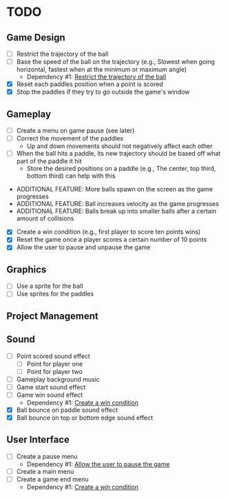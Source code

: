 # TODO

## Game Design

- [ ] Restrict the trajectory of the ball
- [ ] Base the speed of the ball on the trajectory (e.g., Slowest when going
horizontal, fastest when at the minimum or maximum angle)
    - Dependency #1: [Restrict the trajectory of the ball](#game-design)
- [x] Reset each paddles position when a point is scored
- [x] Stop the paddles if they try to go outside the game's window

## Gameplay

- [ ] Create a menu on game pause (see later)
- [ ] Correct the movement of the paddles
  - Up and down movements should not negatively affect each other
- [ ] When the ball hits a paddle, its new trajectory should be based off what
part of the paddle it hit
    - Store the desired positions on a paddle (e.g., The center, top third,
    bottom third) can help with this
- ADDITIONAL FEATURE: More balls spawn on the screen as the game progresses
- ADDITIONAL FEATURE: Ball increases velocity as the game progresses
- ADDITIONAL FEATURE: Balls break up into smaller balls after a certain amount of collisions
- [x] Create a win condition (e.g., first player to score ten points wins)
- [x] Reset the game once a player scores a certain number of 10 points
- [x] Allow the user to pause and unpause the game

## Graphics

- [ ] Use a sprite for the ball
- [ ] Use sprites for the paddles

## Project Management

## Sound

- [ ] Point scored sound effect
  - [ ] Point for player one
  - [ ] Point for player two
- [ ] Gameplay background music
- [ ] Game start sound effect
- [ ] Game win sound effect
    - Dependency #1: [Create a win condition](#gameplay)
- [x] Ball bounce on paddle sound effect
- [x] Ball bounce on top or bottom edge sound effect

## User Interface

- [ ] Create a pause menu
    - Dependency #1: [Allow the user to pause the game](#gameplay)
- [ ] Create a main menu
- [ ] Create a game end menu
    - Dependency #1: [Create a win condition](#gameplay)